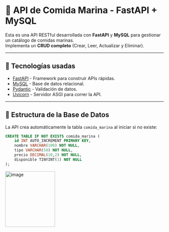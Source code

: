 # 🍤 API de Comida Marina - FastAPI + MySQL

Esta es una API RESTful desarrollada con **FastAPI** y **MySQL** para gestionar un catálogo de comidas marinas.  
Implementa un **CRUD completo** (Crear, Leer, Actualizar y Eliminar).

---

## 🚀 Tecnologías usadas
- [FastAPI](https://fastapi.tiangolo.com/) - Framework para construir APIs rápidas.
- [MySQL](https://www.mysql.com/) - Base de datos relacional.
- [Pydantic](https://docs.pydantic.dev/) - Validación de datos.
- [Uvicorn](https://www.uvicorn.org/) - Servidor ASGI para correr la API.

---

## 📂 Estructura de la Base de Datos

La API crea automáticamente la tabla `comida_marina` al iniciar si no existe:

```sql
CREATE TABLE IF NOT EXISTS comida_marina (
    id INT AUTO_INCREMENT PRIMARY KEY,
    nombre VARCHAR(100) NOT NULL,
    tipo VARCHAR(50) NOT NULL,
    precio DECIMAL(10,2) NOT NULL,
    disponible TINYINT(1) NOT NULL
);
```
<img width="158" height="177" alt="image" src="https://github.com/user-attachments/assets/ef2eaa68-7c31-4a0b-9b51-df6abaed0e0e" />

